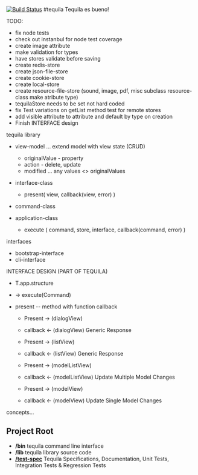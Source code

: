 [![Build Status](https://secure.travis-ci.org/dremoor/tequila.png)](http://travis-ci.org/dremoor/tequila)
#tequila
Tequila es bueno!

TODO:

* fix node tests
* check out instanbul for node test coverage
* create image attribute
* make validation for types
* have stores validate before saving
* create redis-store
* create json-file-store
* create cookie-store
* create local-store
* create resource-file-store (sound, image, pdf, misc subclass resource-class make atribute type)
* tequilaStore needs to be set not hard coded
* fix Test variations on getList method test for remote stores
* add visible attribute to attribute and default by type on creation
* Finish INTERFACE design

tequila library
- view-model ... extend model with view state (CRUD)
    - originalValue - property
    - action - delete, update
    - modified ... any values <> originalValues

- interface-class
    - present( view, callback(view, error) )

- command-class

- application-class
    - execute ( command, store, interface, callback(command, error) )

interfaces
- bootstrap-interface
- cli-interface




INTERFACE DESIGN (PART OF TEQUILA)

* T.app.structure

* -> execute(Command)

* present -- method with function callback

    * Present       -> (dialogView)
    * callback      <- (dialogView)     Generic Response

    * Present       -> (listView)
    * callback      <- (listView)       Generic Response

    * Present       -> (modelListView)
    * callback      <- (modelListView)  Update Multiple Model Changes

    * Present       -> (modelView)
    * callback      <- (modelView)      Update Single Model Changes

concepts...

## Project Root
+ **/bin** tequila command line interface
+ **/lib** tequila library source code
+ [**/test-spec**](test-spec/README.md) Tequila Specifications, Documentation, Unit Tests, Integration Tests & Regression Tests
